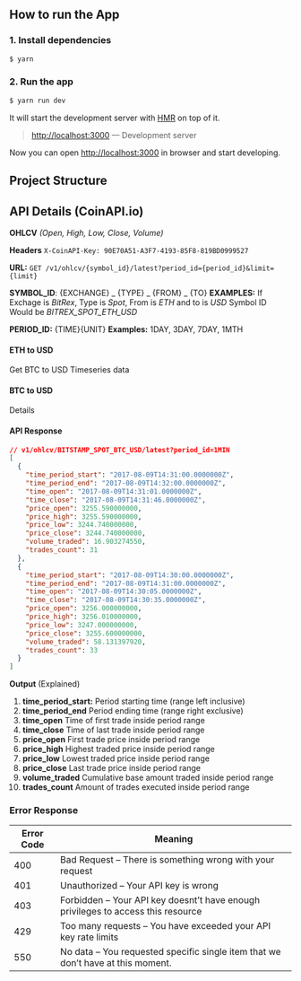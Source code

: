 ## How to run the App

### 1. Install dependencies

```sh
$ yarn
```

### 2. Run the app

```sh
$ yarn run dev
```

It will start the development server with [HMR](https://webpack.github.io/docs/hot-module-replacement) on top of it.

> [http://localhost:3000](http://localhost:3000) — Development server<br>

Now you can open [http://localhost:3000](http://localhost:3000) in browser and start developing.

## Project Structure



## API Details (CoinAPI.io)

**OHLCV** *(Open, High, Low, Close, Volume)*

**Headers**  `X-CoinAPI-Key: 90E70A51-A3F7-4193-85F8-819BD0999527`

**URL:**  `GET /v1/ohlcv/{symbol_id}/latest?period_id={period_id}&limit={limit}`

**SYMBOL_ID**:  {EXCHANGE} _ {TYPE} _ {FROM} _ {TO}
**EXAMPLES:** If Exchage is *BitRex*, Type is *Spot*, From is *ETH* and to is *USD*
Symbol ID Would be *BITREX_SPOT_ETH_USD*

**PERIOD_ID:** {TIME}{UNIT}
**Examples:** 1DAY, 3DAY, 7DAY, 1MTH

#### ETH to USD
Get BTC to USD Timeseries data

#### BTC to USD
Details

#### API Response
```json
// v1/ohlcv/BITSTAMP_SPOT_BTC_USD/latest?period_id=1MIN
[
  {
    "time_period_start": "2017-08-09T14:31:00.0000000Z",
    "time_period_end": "2017-08-09T14:32:00.0000000Z",
    "time_open": "2017-08-09T14:31:01.0000000Z",
    "time_close": "2017-08-09T14:31:46.0000000Z",
    "price_open": 3255.590000000,
    "price_high": 3255.590000000,
    "price_low": 3244.740000000,
    "price_close": 3244.740000000,
    "volume_traded": 16.903274550,
    "trades_count": 31
  },
  {
    "time_period_start": "2017-08-09T14:30:00.0000000Z",
    "time_period_end": "2017-08-09T14:31:00.0000000Z",
    "time_open": "2017-08-09T14:30:05.0000000Z",
    "time_close": "2017-08-09T14:30:35.0000000Z",
    "price_open": 3256.000000000,
    "price_high": 3256.010000000,
    "price_low": 3247.000000000,
    "price_close": 3255.600000000,
    "volume_traded": 58.131397920,
    "trades_count": 33
  }
]
```

**Output** (Explained)
1. **time_period_start:** Period starting time (range left inclusive)
2. **time_period_end** Period ending time (range right exclusive)
3. **time_open** Time of first trade inside period range
4. **time_close** Time of last trade inside period range
5. **price_open** First trade price inside period range
6. **price_high** Highest traded price inside period range
7. **price_low** Lowest traded price inside period range
8. **price_close** Last trade price inside period range
9. **volume_traded** Cumulative base amount traded inside period range
10. **trades_count** Amount of trades executed inside period range

### Error Response

| Error Code | Meaning                                                      |
| ---------- | ------------------------------------------------------------ |
| 400        | Bad Request – There is something wrong with your request     |
| 401        | Unauthorized – Your API key is wrong                         |
| 403        | Forbidden – Your API key doesnt’t have enough privileges to access this resource |
| 429        | Too many requests – You have exceeded your API key rate limits |
| 550        | No data – You requested specific single item that we don’t have at this moment. |